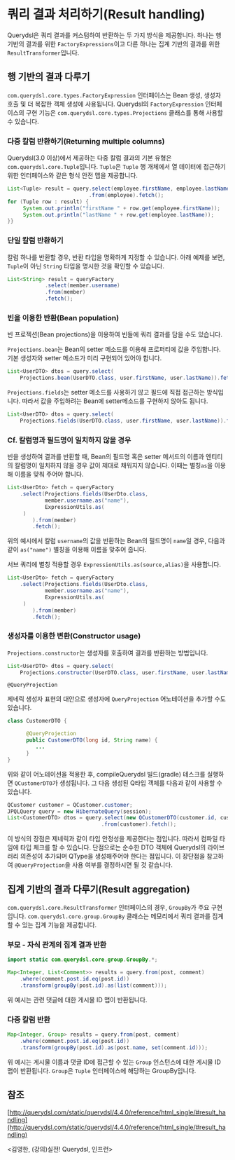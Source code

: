 # 쿼리 결과 처리하기(Result handling)

Querydsl은 쿼리 결과를 커스텀하여 반환하는 두 가지 방식을 제공합니다. 하나는 행 기반의 결과를 위한 `FactoryExpressions`이고 다른 하나는 집계 기반의 결과를 위한 `ResultTransformer`입니다.

## 행 기반의 결과 다루기

`com.querydsl.core.types.FactoryExpression` 인터페이스는 Bean 생성, 생성자 호출 및 더 복잡한 객체 생성에 사용됩니다. Querydsl의 `FactoryExpression` 인터페이스의 구현 기능은 `com.querydsl.core.types.Projections` 클래스를 통해 사용할 수 있습니다.

### 다중 칼럼 반환하기(Returning multiple columns)

Querydsl(3.0 이상)에서 제공하는 다중 칼럼 결과의 기본 유형은 `com.querydsl.core.Tuple`입니다. `Tuple`은 `Tuple` 행 개체에서 열 데이터에 접근하기 위한 인터페이스와 같은 형식 안전 맵을 제공합니다.

```java
List<Tuple> result = query.select(employee.firstName, employee.lastName)
                          .from(employee).fetch();
for (Tuple row : result) {
     System.out.println("firstName " + row.get(employee.firstName));
     System.out.println("lastName " + row.get(employee.lastName));
}}
```

### 단일 칼럼 반환하기

칼럼 하나를 반환할 경우, 반환 타입을 명확하게 지정할 수 있습니다. 아래 예제를 보면, `Tuple`이 아닌 `String` 타입을 명시한 것을 확인할 수 있습니다.

```java
List<String> result = queryFactory
            .select(member.username)
            .from(member)
            .fetch();
```

### 빈을 이용한 반환(Bean population)

빈 프로젝션(Bean projections)을 이용하여 빈들에 쿼리 결과를 담을 수도 있습니다. 

`Projections.bean`는 Bean의 setter 메소드를 이용해 프로퍼티에 값을 주입합니다. 기본 생성자와 setter 메소드가 미리 구현되어 있어야 합니다.

```java
List<UserDTO> dtos = query.select(
    Projections.bean(UserDTO.class, user.firstName, user.lastName)).fetch();
```

`Projections.fields`는 setter 메소드를 사용하기 않고 필드에 직접 접근하는 방식입니다. 따라서 값을 주입하려는 Bean에 setter메소드를 구현하지 않아도 됩니다.

```java
List<UserDTO> dtos = query.select(
    Projections.fields(UserDTO.class, user.firstName, user.lastName)).fetch();
```

### Cf. 칼럼명과 필드명이 일치하지 않을 경우

빈을 생성하여 결과를 반환할 때, Bean의 필드명 혹은 setter 메서드의 이름과 엔티티의 칼럼명이 일치하지 않을 경우 값이 제대로 채워지지 않습니다. 이때는 별칭`as`을 이용해 이름을 맞춰 주어야 합니다.

```java
List<UserDto> fetch = queryFactory
    .select(Projections.fields(UserDto.class,
            member.username.as("name"),
            ExpressionUtils.as(
     )
		).from(member)
		.fetch();
```

위의 예시에서 칼럼 `username`의 값을 반환하는 Bean의 필드명이 `name`일 경우, 다음과 같이 `as("name")` 별칭을 이용해 이름을 맞추어 줍니다.

서브 쿼리에 별칭 적용할 경우 `ExpressionUtils.as(source,alias)`을 사용합니다.

```java
List<UserDto> fetch = queryFactory
    .select(Projections.fields(UserDto.class,
            member.username.as("name"),
            ExpressionUtils.as(
     )
		).from(member)
		.fetch();
```

### 생성자를 이용한 변환(Constructor usage)

`Projections.constructor`는 생성자를 호출하여 결과를 반환하는 방법입니다.

```java
List<UserDTO> dtos = query.select(
    Projections.constructor(UserDTO.class, user.firstName, user.lastName)).fetch();
```

`@QueryProjection`

제네릭 생성자 표현의 대안으로 생성자에 `QueryProjection` 어노테이션을 추가할 수도 있습니다.

```java
class CustomerDTO {

	  @QueryProjection
	  public CustomerDTO(long id, String name) {
	     ...
	  }
}
```

위와 같이 어노테이션을 적용한 후, compileQuerydsl 빌드(gradle) 테스크를 실행하면 `QCustomerDTO`가 생성됩니다. 그 다음 생성된 Q타입 객체를 다음과 같이 사용할 수 있습니다.

```java
QCustomer customer = QCustomer.customer;
JPQLQuery query = new HibernateQuery(session);
List<CustomerDTO> dtos = query.select(new QCustomerDTO(customer.id, customer.name))
                              .from(customer).fetch();
```

이 방식의 장점은 제네릭과 같이 타입  안정성을 제공한다는 점입니다. 따라서 컴파일 타임에 타입 체크를 할 수 있습니다. 단점으로는 순수한 DTO 객체에 Querydsl의 라이브러리 의존성이 추가되며 QType을 생성해주어야 한다는 점입니다. 이 장단점을 참고하여 `@QueryProjection`을 사용 여부를 결정하시면 될 것 같습니다.

## 집계 기반의 결과 다루기(Result aggregation)

`com.querydsl.core.ResultTransformer` 인터페이스의 경우, `GroupBy`가 주요 구현입니다. `com.querydsl.core.group.GroupBy` 클래스는 메모리에서 쿼리 결과를 집계할 수 있는 집계 기능을 제공합니다.

### 부모 - 자식 관계의 집계 결과 반환

```java
import static com.querydsl.core.group.GroupBy.*;

Map<Integer, List<Comment>> results = query.from(post, comment)
    .where(comment.post.id.eq(post.id))
    .transform(groupBy(post.id).as(list(comment)));
```

위 예시는 관련 댓글에 대한 게시물 ID 맵이 반환됩니다.

### 다중 칼럼 반환

```java
Map<Integer, Group> results = query.from(post, comment)
    .where(comment.post.id.eq(post.id))
    .transform(groupBy(post.id).as(post.name, set(comment.id)));
```

위 예시는 게시물 이름과 댓글 ID에 접근할 수 있는 `Group` 인스턴스에 대한 게시물 ID 맵이 반환됩니다. `Group`은 `Tuple` 인터페이스에 해당하는 GroupBy입니다.

## 참조

[http://querydsl.com/static/querydsl/4.4.0/reference/html_single/#result_handling](http://querydsl.com/static/querydsl/4.4.0/reference/html_single/#result_handling)

<김영한, (강의)실전! Querydsl, 인프런>
